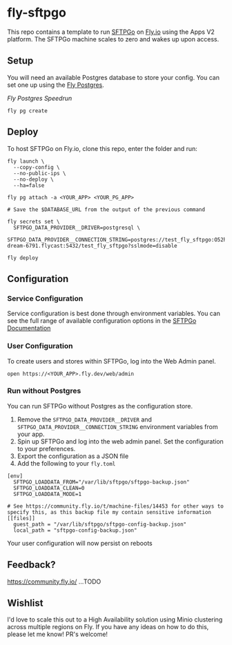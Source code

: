 # fly-sftpgo

This repo contains a template to run [SFTPGo](https://github.com/drakkan/sftpgo/) on [Fly.io](https://fly.io/) using the Apps V2 platform.  The SFTPGo machine scales to zero and wakes up upon access.

## Setup

You will need an available Postgres database to store your config.  You can set one up using the [Fly Postgres](https://fly.io/docs/postgres/).

*Fly Postgres Speedrun*
```
fly pg create
```

## Deploy

To host SFTPGo on Fly.io, clone this repo, enter the folder and run:

```
fly launch \
  --copy-config \
  --no-public-ips \
  --no-deploy \
  --ha=false

fly pg attach -a <YOUR_APP> <YOUR_PG_APP>

# Save the $DATABASE_URL from the output of the previous command

fly secrets set \
  SFTPGO_DATA_PROVIDER__DRIVER=postgresql \
  SFTPGO_DATA_PROVIDER__CONNECTION_STRING=postgres://test_fly_sftpgo:O52h00UeJKqGcF3@twilight-dream-6791.flycast:5432/test_fly_sftpgo?sslmode=disable

fly deploy
```

## Configuration

### Service Configuration

Service configuration is best done through environment variables.  You can see the full range of available configuration options in the [SFTPGo Documentation](https://github.com/drakkan/sftpgo/blob/main/docs/full-configuration.md)

### User Configuration

To create users and stores within SFTPGo, log into the Web Admin panel. 

```
open https://<YOUR_APP>.fly.dev/web/admin
```

### Run without Postgres

You can run SFTPGo without Postgres as the configuration store.  

1. Remove the `SFTPGO_DATA_PROVIDER__DRIVER` and `SFTPGO_DATA_PROVIDER__CONNECTION_STRING` environment variables from your app. 
2. Spin up SFTPGo and log into the web admin panel.  Set the configuration to your preferences.
3. Export the configuration as a JSON file
4. Add the following to your `fly.toml`

```
[env]
  SFTPGO_LOADDATA_FROM="/var/lib/sftpgo/sftpgo-backup.json" 
  SFTPGO_LOADDATA_CLEAN=0 
  SFTPGO_LOADDATA_MODE=1

# See https://community.fly.io/t/machine-files/14453 for other ways to specify this, as this backup file my contain sensitive information
[[files]]
  guest_path = "/var/lib/sftpgo/sftpgo-config-backup.json"
  local_path = "sftpgo-config-backup.json"
```

Your user configuration will now persist on reboots

## Feedback?

https://community.fly.io/ ...TODO

## Wishlist

I'd love to scale this out to a High Availability solution using Minio clustering across multiple regions on Fly. If you have any ideas on how to do this, please let me know! PR's welcome!
